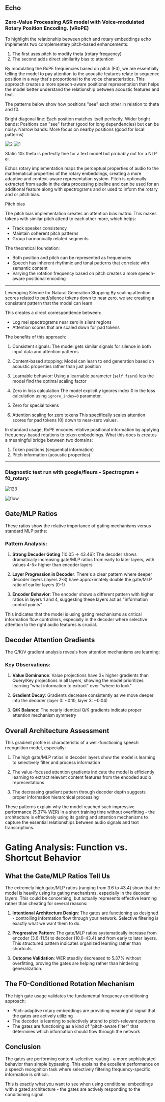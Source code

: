 ## Echo
### Zero-Value Processing ASR model with Voice-modulated Rotary Position Encoding. (vRoPE)

To highlight the relationship between pitch and rotary embeddings echo implements two complementary pitch-based enhancements:

1. The first uses pitch to modify theta (rotary frequency)
2. The second adds direct similarity bias to attention

By modulating the RoPE frequencies based on pitch (F0), we are essentially telling the model to pay attention to the acoustic features relate to sequence position in a way that's proportional to the voice characteristics.  This approach creates a more speech-aware positional representation that helps the model better understand the relationship between acoustic features and text.

The patterns below show how positions "see" each other in relation to theta and f0. 

Bright diagonal line: Each position matches itself perfectly.
Wider bright bands: Positions can "see" farther (good for long dependencies) but can be noisy.
Narrow bands: More focus on nearby positions (good for local patterns)

![2](https://github.com/user-attachments/assets/28d00fc5-2676-41ed-a971-e4d857af43f8)
![1](https://github.com/user-attachments/assets/9089e806-966b-41aa-8793-bee03a6e6be1)

Static 10k theta is perfectly fine for a text model but probably not for a NLP ai.

Echos rotary implementation maps the perceptual properties of audio to the mathematical properties of the rotary embeddings, creating a more adaptive and context-aware representation system. Pitch is optionally extracted from audio in the data processing pipeline and can be used for an additional feature along with spectrograms and or used to inform the rotary and or pitch bias.

Pitch bias

The pitch bias implementation creates an attention bias matrix:
This makes tokens with similar pitch attend to each other more, which helps:

- Track speaker consistency
- Maintain coherent pitch patterns
- Group harmonically related segments

The theoretical foundation:
- Both position and pitch can be represented as frequencies
- Speech has inherent rhythmic and tonal patterns that correlate with semantic content
- Varying the rotation frequency based on pitch creates a more speech-aware positional encoding


---

Leveraging Silence for Natural Generation Stopping
By scaling attention scores related to pad/silence tokens down to near zero, we are creating a consistent pattern that the model can learn

This creates a direct correspondence between:
- Log mel spectrograms near zero in silent regions
- Attention scores that are scaled down for pad tokens

The benefits of this approach:

1. Consistent signals: The model gets similar signals for silence in both input data and attention patterns
2. Content-based stopping: Model can learn to end generation based on acoustic properties rather than just position
3. Learnable behavior: Using a learnable parameter (`self.fzero`) lets the model find the optimal scaling factor

1. Zero in loss calculation
   The model explicitly ignores index 0 in the loss calculation using `ignore_index=0` parameter.
2. Zero for special tokens
3. Attention scaling for zero tokens
   This specifically scales attention scores for pad tokens (0) down to near-zero values.

In standard usage, RoPE encodes relative positional information by applying frequency-based rotations to token embeddings. What this does is creates a meaningful bridge between two domains:

1. Token positions (sequential information)
2. Pitch information (acoustic properties)

---

### Diagnostic test run with google/fleurs - Spectrogram + f0_rotary:

![123](https://github.com/user-attachments/assets/8eb4146b-2dfe-4e93-9f14-789ac5f5d3af)

![flow](https://github.com/user-attachments/assets/28298306-816d-40b5-8390-63c762e0b69f)



## Gate/MLP Ratios

These ratios show the relative importance of gating mechanisms versus standard MLP paths:

### Pattern Analysis:
1. **Strong Decoder Gating** (10.05 → 43.46): The decoder shows dramatically increasing gate/MLP ratios from early to later layers, with values 4-5× higher than encoder layers
   
2. **Layer Progression in Decoder**: There's a clear pattern where deeper decoder layers (layers 2-3) have approximately double the gate/MLP ratio of earlier layers (0-1)

3. **Encoder Behavior**: The encoder shows a different pattern with higher ratios in layers 1 and 4, suggesting these layers act as "information control points"

This indicates that the model is using gating mechanisms as critical information flow controllers, especially in the decoder where selective attention to the right audio features is crucial.

## Decoder Attention Gradients

The Q/K/V gradient analysis reveals how attention mechanisms are learning:

### Key Observations:
1. **Value Dominance**: Value projections have 3× higher gradients than Query/Key projections in all layers, showing the model prioritizes learning "what information to extract" over "where to look"

2. **Gradient Decay**: Gradients decrease consistently as we move deeper into the decoder (layer 0: ~0.10, layer 3: ~0.04)

3. **Q/K Balance**: The nearly identical Q/K gradients indicate proper attention mechanism symmetry

## Overall Architecture Assessment

This gradient profile is characteristic of a well-functioning speech recognition model, especially:

1. The high gate/MLP ratios in decoder layers show the model is learning to selectively filter and process information

2. The value-focused attention gradients indicate the model is efficiently learning to extract relevant content features from the encoded audio representations

3. The decreasing gradient pattern through decoder depth suggests proper information hierarchical processing

These patterns explain why the model reached such impressive performance (5.37% WER) in a short training time without overfitting - the architecture is effectively using its gating and attention mechanisms to capture the essential relationships between audio signals and text transcriptions.

# Gating Analysis: Function vs. Shortcut Behavior


## What the Gate/MLP Ratios Tell Us

The extremely high gate/MLP ratios (ranging from 3.6 to 43.4) show that the model is heavily using its gating mechanisms, especially in the decoder layers. This could be concerning, but actually represents effective learning rather than cheating for several reasons:

1. **Intentional Architecture Design**: The gates are functioning as designed - controlling information flow through your network. Selective filtering is exactly what we want them to do.

2. **Progressive Pattern**: The gate/MLP ratios systematically increase from encoder (3.6-11.5) to decoder (10.0-43.4) and from early to later layers. This structured pattern indicates organized learning rather than shortcuts.

3. **Outcome Validation**: WER steadily decreased to 5.37% without overfitting, proving the gates are helping rather than hindering generalization.

## The F0-Conditioned Rotation Mechanism

The high gate usage validates the fundamental frequency conditioning approach:

- Pitch-adaptive rotary embeddings are providing meaningful signal that the gates are actively utilizing
- The decoder is learning to selectively attend to pitch-relevant patterns
- The gates are functioning as a kind of "pitch-aware filter" that determines which information should flow through the network

## Conclusion

The gates are performing content-selective routing - a more sophisticated behavior than simple bypassing. This explains the excellent performance on a speech recognition task where selectively filtering frequency-specific information is critical.

This is exactly what you want to see when using conditional embeddings with a gated architecture - the gates are actively responding to the conditioning signal.
